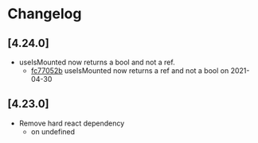 # Changelog

## \[4.24.0]

- useIsMounted now returns a bool and not a ref.
  - [fc77052b](https://github.com/dagda1/cuttingedge/commit/fc77052b8456e7ae453a819287f91ebd438c787b) useIsMounted now returns a ref and not a bool on 2021-04-30

## \[4.23.0]

- Remove hard react dependency
  - [](https://github.com/dagda1/cuttingedge/commit/undefined)  on undefined
